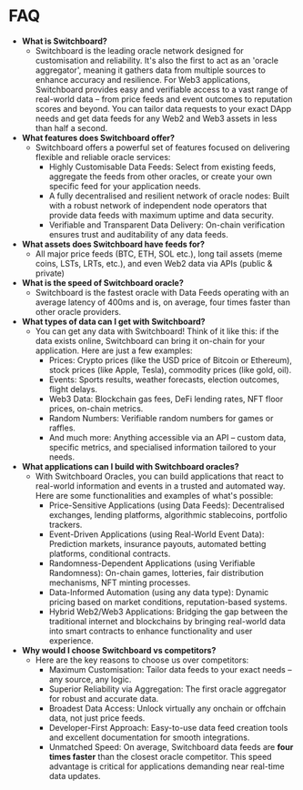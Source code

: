 # FAQ

* **What is Switchboard?**
  * Switchboard is the leading oracle network designed for customisation and reliability. It's also the first to act as an 'oracle aggregator', meaning it gathers data from multiple sources to enhance accuracy and resilience. For Web3 applications, Switchboard provides easy and verifiable access to a vast range of real-world data – from price feeds and event outcomes to reputation scores and beyond. You can tailor data requests to your exact DApp needs and get data feeds for any Web2 and Web3 assets in less than half a second.
* **What features does Switchboard offer?**
  * Switchboard offers a powerful set of features focused on delivering flexible and reliable oracle services:
    * Highly Customisable Data Feeds: Select from existing feeds, aggregate the feeds from other oracles, or create your own specific feed for your application needs.
    * A fully decentralised and resilient network of oracle nodes: Built with a robust network of independent node operators that provide data feeds with maximum uptime and data security.
    * Verifiable and Transparent Data Delivery: On-chain verification ensures trust and auditability of any data feeds.
* **What assets does Switchboard have feeds for?**
  * All major price feeds (BTC, ETH, SOL etc.), long tail assets (meme coins, LSTs, LRTs, etc.), and even Web2 data via APIs (public & private)
* **What is the speed of Switchboard oracle?**
  * Switchboard is the fastest oracle with Data Feeds operating with an average latency of 400ms and is, on average, four times faster than other oracle providers.
* **What types of data can I get with Switchboard?**
  * You can get any data with Switchboard! Think of it like this: if the data exists online, Switchboard can bring it on-chain for your application. Here are just a few examples:
    * Prices: Crypto prices (like the USD price of Bitcoin or Ethereum), stock prices (like Apple, Tesla), commodity prices (like gold, oil).
    * Events: Sports results, weather forecasts, election outcomes, flight delays.
    * Web3 Data: Blockchain gas fees, DeFi lending rates, NFT floor prices, on-chain metrics.
    * Random Numbers: Verifiable random numbers for games or raffles.
    * And much more: Anything accessible via an API – custom data, specific metrics, and specialised information tailored to your needs.
* **What applications can I build with Switchboard oracles?**
  * With Switchboard Oracles, you can build applications that react to real-world information and events in a trusted and automated way. Here are some functionalities and examples of what's possible:
    * Price-Sensitive Applications (using Data Feeds): Decentralised exchanges, lending platforms, algorithmic stablecoins, portfolio trackers.
    * Event-Driven Applications (using Real-World Event Data): Prediction markets, insurance payouts, automated betting platforms, conditional contracts.
    * Randomness-Dependent Applications (using Verifiable Randomness): On-chain games, lotteries, fair distribution mechanisms, NFT minting processes.
    * Data-Informed Automation (using any data type): Dynamic pricing based on market conditions, reputation-based systems.
    * Hybrid Web2/Web3 Applications: Bridging the gap between the traditional internet and blockchains by bringing real-world data into smart contracts to enhance functionality and user experience.
* **Why would I choose Switchboard vs competitors?**
  * Here are the key reasons to choose us over competitors:
    * Maximum Customisation: Tailor data feeds to your exact needs – any source, any logic.
    * Superior Reliability via Aggregation: The first oracle aggregator for robust and accurate data.
    * Broadest Data Access: Unlock virtually any onchain or offchain data, not just price feeds.
    * Developer-First Approach: Easy-to-use data feed creation tools and excellent documentation for smooth integrations.
    * Unmatched Speed: On average, Switchboard data feeds are **four times faster** than the closest oracle competitor. This speed advantage is critical for applications demanding near real-time data updates.
